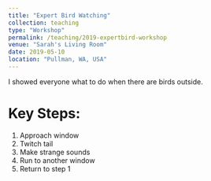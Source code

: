 ```yaml
---
title: "Expert Bird Watching"
collection: teaching
type: "Workshop"
permalink: /teaching/2019-expertbird-workshop
venue: "Sarah's Living Room"
date: 2019-05-10
location: "Pullman, WA, USA"
---
```


I showed everyone what to do when there are birds outside.


# Key Steps:
1. Approach window
2. Twitch tail
3. Make strange sounds
4. Run to another window
5. Return to step 1

